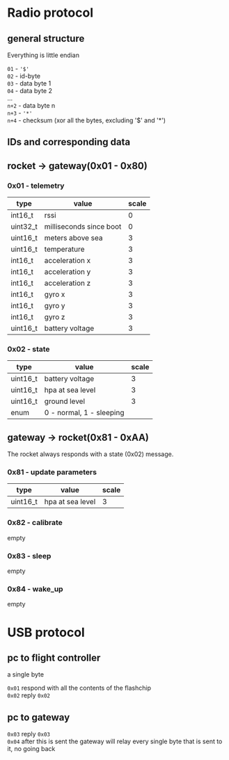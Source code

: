 # Radio protocol
## general structure
Everything is little endian

`01`  - `'$'`\
`02`  - id-byte\
`03`  - data byte 1\
`04`  - data byte 2\
...\
`n+2` - data byte n\
`n+3` - `'*'`\
`n+4` - checksum (xor all the bytes, excluding '$' and '*')

## IDs and corresponding data
## rocket -> gateway(0x01 - 0x80)

### 0x01 - telemetry
|type|value|scale|
|-----|-----|----|
| int16_t  | rssi | 0 |
| uint32_t | milliseconds since boot| 0|
| uint16_t | meters above sea | 3 |
| uint16_t | temperature | 3 |
| int16_t | acceleration x | 3 |
| int16_t | acceleration y | 3 |
| int16_t | acceleration z | 3 |
| int16_t | gyro x | 3 |
| int16_t | gyro y | 3 |
| int16_t | gyro z | 3 |
| uint16_t | battery voltage | 3 |

### 0x02 - state
|type|value|scale|
|-----|-----|----|
| uint16_t | battery voltage | 3 |
| uint16_t | hpa at sea level | 3|
| uint16_t | ground level | 3 |
| enum | 0 - normal, 1 - sleeping|

## gateway -> rocket(0x81 - 0xAA)
The rocket always responds with a state (0x02) message.

### 0x81 - update parameters
|type|value|scale|
|-----|-----|----|
|uint16_t| hpa at sea level| 3 |

### 0x82 - calibrate
empty

### 0x83 - sleep
empty

### 0x84 - wake_up
empty

# USB protocol

## pc to flight controller 
a single byte 

`0x01` respond with all the contents of the flashchip \
`0x02` reply `0x02`

## pc to gateway
`0x03` reply `0x03` \
`0x04` after this is sent the gateway will relay every single byte that is sent to it, no going back